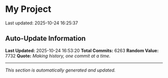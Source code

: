 # My Project


Last updated: 2025-10-24 16:25:37






























































































































































































































































































































































































































































































































































































































































































































































































































































































































































































































































































































































































































































































































































































































































































































































































































































































































































































































































































































































































































































































































































































































































































































































































































































































































































































































































































































































































































































































































































































































































































































































































































































































































































































































































































































































































































































































































































































































































































































































































































































































































































































































































































































































































































































































































































































































































































































































































































































































































































































































































































































































































































































































































































































































































































































































































































































































































































































































































































































































































































































































































































































































































































































































































































































































































































































































































































































































































































































































































## Auto-Update Information

**Last Updated:** 2025-10-24 16:53:20
**Total Commits:** 6263
**Random Value:** 7732
**Quote:** _Making history, one commit at a time._

---
_This section is automatically generated and updated._